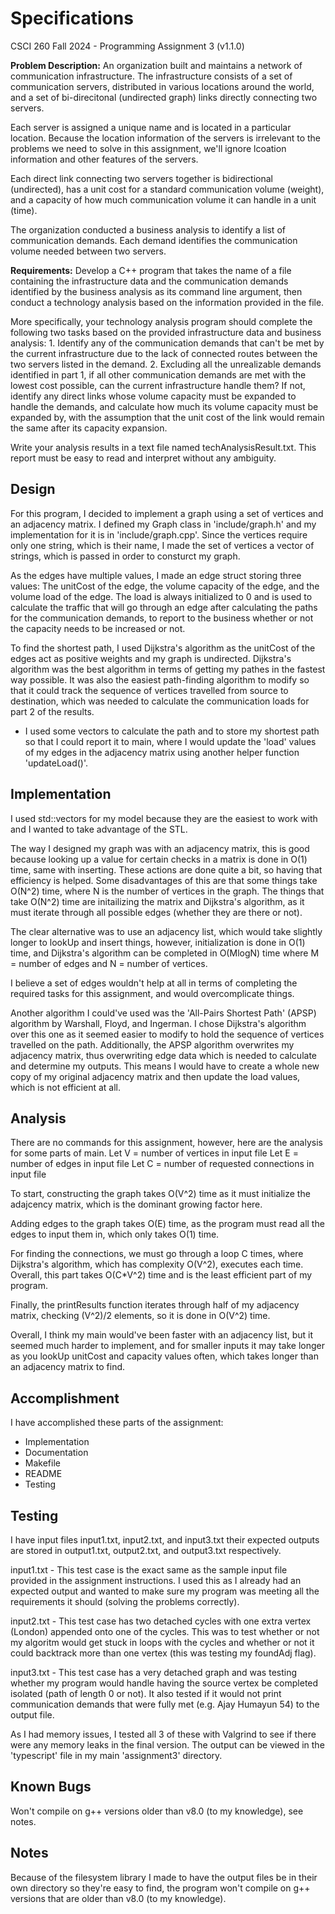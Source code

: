 # Specifications
CSCI 260 Fall 2024 - Programming Assignment 3 (v1.1.0)

**Problem Description:**
An organization built and maintains a network of communication infrastructure. The infrastructure consists of a set of communication servers, distributed in various locations around the world, and a set of bi-direcitonal (undirected graph) links directly connecting two servers.

Each server is assigned a unique name and is located in a particular location. Because the location information of the servers is irrelevant to the problems we need to solve in this assignment, we'll ignore lcoation information and other features of the servers.

Each direct link connecting two servers together is bidirectional (undirected), has a unit cost for a standard communication volume (weight), and a capacity of how much communication volume it can handle in a unit (time).

The organization conducted a business analysis to identify a list of communication demands. Each demand identifies the communication volume needed between two servers.

**Requirements:**
Develop a C++ program that takes the name of a file containing the infrastructure data and the communication demands identified by the business analysis as its command line argument, then conduct a technology analysis based on the information provided in the file.

More specifically, your technology analysis program should complete the following two tasks based on the provided infrastructure data and business analysis:
    1. Identify any of the communication demands that can't be met by the current infrastructure due to the lack of connected routes between the two servers listed in the demand.
    2. Excluding all the unrealizable demands identified in part 1, if all other communication demands are met with the lowest cost possible, can the current infrastructure handle them? If not, identify any direct links whose volume capacity must be expanded to handle the demands, and calculate how much its volume capacity must be expanded by, with the assumption that the unit cost of the link would remain the same after its capacity expansion.

Write your analysis results in a text file named techAnalysisResult.txt. This report must be easy to read and interpret without any ambiguity.

## Design
For this program, I decided to implement a graph using a set of vertices and an adjacency matrix. I defined my Graph class in 'include/graph.h' and my implementation for it is in 'include/graph.cpp'. Since the vertices require only one string, which is their name, I made the set of vertices a vector of strings, which is passed in order to consturct my graph.

As the edges have multiple values, I made an edge struct storing three values: The unitCost of the edge, the volume capacity of the edge, and the volume load of the edge. The load is always initialized to 0 and is used to calculate the traffic that will go through an edge after calculating the paths for the communication demands, to report to the business whether or not the capacity needs to be increased or not.

To find the shortest path, I used Dijkstra's algorithm as the unitCost of the edges act as positive weights and my graph is undirected. Dijkstra's algorithm was the best algorithm in terms of getting my pathes in the fastest way possible. It was also the easiest path-finding algorithm to modify so that it could track the sequence of vertices travelled from source to destination, which was needed to calculate the communication loads for part 2 of the results.
* I used some vectors to calculate the path and to store my shortest path so that I could report it to main, where I would update the 'load' values of my edges in the adjacency matrix using another helper function 'updateLoad()'.

## Implementation
I used std::vectors for my model because they are the easiest to work with and I wanted to take advantage of the STL.

The way I designed my graph was with an adjacency matrix, this is good because looking up a value for certain checks in a matrix is done in O(1) time, same with inserting. These actions are done quite a bit, so having that efficiency is helped. Some disadvantages of this are that some things take O(N^2) time, where N is the number of vertices in the graph. The things that take O(N^2) time are initailizing the matrix and Dijkstra's algorithm, as it must iterate through all possible edges (whether they are there or not).

The clear alternative was to use an adjacency list, which would take slightly longer to lookUp and insert things, however, initialization is done in O(1) time, and Dijkstra's algorithm can be completed in O(MlogN) time where M = number of edges and N = number of vertices.

I believe a set of edges wouldn't help at all in terms of completing the required tasks for this assignment, and would overcomplicate things.

Another algorithm I could've used was the 'All-Pairs Shortest Path' (APSP) algorithm by Warshall, Floyd, and Ingerman. I chose Dijkstra's algorithm over this one as it seemed easier to modify to hold the sequence of vertices travelled on the path. Additionally, the APSP algorithm overwrites my adjacency matrix, thus overwriting edge data which is needed to calculate and determine my outputs. This means I would have to create a whole new copy of my original adjacency matrix and then update the load values, which is not efficient at all.

## Analysis
There are no commands for this assignment, however, here are the analysis for some parts of main.
Let V = number of vertices in input file
Let E = number of edges in input file
Let C = number of requested connections in input file

To start, constructing the graph takes O(V^2) time as it must initialize the adajcency matrix, which is the dominant growing factor here.

Adding edges to the graph takes O(E) time, as the program must read all the edges to input them in, which only takes O(1) time.

For finding the connections, we must go through a loop C times, where Dijkstra's algorithm, which has complexity O(V^2), executes each time. Overall, this part takes O(C*V^2) time and is the least efficient part of my program.

Finally, the printResults function iterates through half of my adjacency matrix, checking (V^2)/2 elements, so it is done in O(V^2) time. 

Overall, I think my main would've been faster with an adjacency list, but it seemed much harder to implement, and for smaller inputs it may take longer as you lookUp unitCost and capacity values often, which takes longer than an adjacency matrix to find.

## Accomplishment
I have accomplished these parts of the assignment:
* Implementation
* Documentation
* Makefile
* README
* Testing

## Testing
I have input files input1.txt, input2.txt, and input3.txt their expected outputs are stored in output1.txt, output2.txt, and output3.txt respectively.

input1.txt - This test case is the exact same as the sample input file provided in the assignment instructions. I used this as I already had an expected output and wanted to make sure my program was meeting all the requirements it should (solving the problems correctly).

input2.txt - This test case has two detached cycles with one extra vertex (London) appended onto one of the cycles. This was to test whether or not my algoritm would get stuck in loops with the cycles and whether or not it could backtrack more than one vertex (this was testing my foundAdj flag).

input3.txt - This test case has a very detached graph and was testing whether my program would handle having the source vertex be completed isolated (path of length 0 or not). It also tested if it would not print communication demands that were fully met (e.g. Ajay Humayun 54) to the output file.

As I had memory issues, I tested all 3 of these with Valgrind to see if there were any memory leaks in the final version. The output can be viewed in the 'typescript' file in my main 'assignment3' directory.

## Known Bugs
Won't compile on g++ versions older than v8.0 (to my knowledge), see notes.

## Notes
Because of the filesystem library I made to have the output files be in their own directory so they're easy to find, the program won't compile on g++ versions that are older than v8.0 (to my knowledge).